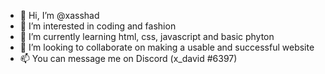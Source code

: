 - 👋 Hi, I’m @xasshad
- 👀 I’m interested in coding and fashion
- 🌱 I’m currently learning html, css, javascript and basic phyton
- 💞️ I’m looking to collaborate on making a usable and successful website
- 📫 You can message me on Discord (x_david #6397)

<!---
xasshad/xasshad is a ✨ special ✨ repository because its `README.md` (this file) appears on your GitHub profile.
You can click the Preview link to take a look at your changes.
--->
